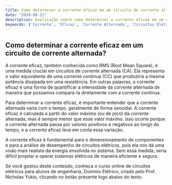 ```yaml
---
title: Como determinar a corrente eficaz em um circuito de corrente alternada?
date: "2024-08-21"
description: Explicação sobre como determinar a corrente eficaz em um circuito de corrente alternada, abordando conceitos básicos e a importância dessa medida.
keywords: ['Corrente', 'Eficaz', 'Corrente Alternada', 'Circuitos Elétricos']
---
```


## Como determinar a corrente eficaz em um circuito de corrente alternada?

A corrente eficaz, também conhecida como RMS (Root Mean Square), é uma medida crucial em circuitos de corrente alternada (CA). Ela representa o valor equivalente de uma corrente contínua (CC) que produziria a mesma potência dissipada em uma resistência. Em outras palavras, a corrente eficaz é uma forma de quantificar a intensidade da corrente alternada de maneira que possamos compará-la diretamente com a corrente contínua.

Para determinar a corrente eficaz, é importante entender que a corrente alternada varia com o tempo, geralmente de forma senoidal. A corrente eficaz é calculada a partir do valor máximo (ou de pico) da corrente alternada, mas é sempre menor que esse valor máximo. Isso ocorre porque a corrente alternada passa por valores positivos e negativos ao longo do tempo, e a corrente eficaz leva em conta essa variação.

A corrente eficaz é fundamental para o dimensionamento de componentes e para a análise de desempenho de circuitos elétricos, pois ela nos dá uma visão mais realista da energia envolvida no sistema. Sem essa medida, seria difícil projetar e operar sistemas elétricos de maneira eficiente e segura.

Se você gostou deste conteúdo, conheça o curso online de circuitos elétricos para alunos de engenharia, Domínio Elétrico, criado pelo Prof. Nicholas Yukio, clicando no botão presente logo abaixo do texto.